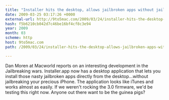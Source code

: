 ```yaml
---
title: "Installer hits the desktop, allows jailbroken apps without jailbreaking"
date: 2009-03-25 03:17:26 +0000
external-url: http://9to5mac.com/2009/03/24/installer-hits-the-desktop-allows-jailbroken-apps-without-jailbreaking/
hash: f5b6210cb042d7c46be16bf4cf8c3e94
year: 2009
month: 03
scheme: http
host: 9to5mac.com
path: /2009/03/24/installer-hits-the-desktop-allows-jailbroken-apps-without-jailbreaking/

---
```


Dan Moren at Macworld reports on an interesting development in the Jailbreaking wars.  Installer.app now has a desktop application that lets you install those nasty jailbroken apps directly from the desktop...without jailbreaking your precious iPhone. The application looks like iTunes and works almost as easily. If we weren't rocking the 3.0 firmware, we'd be testing this right now. Anyone out there want to be the guinea pigs?
